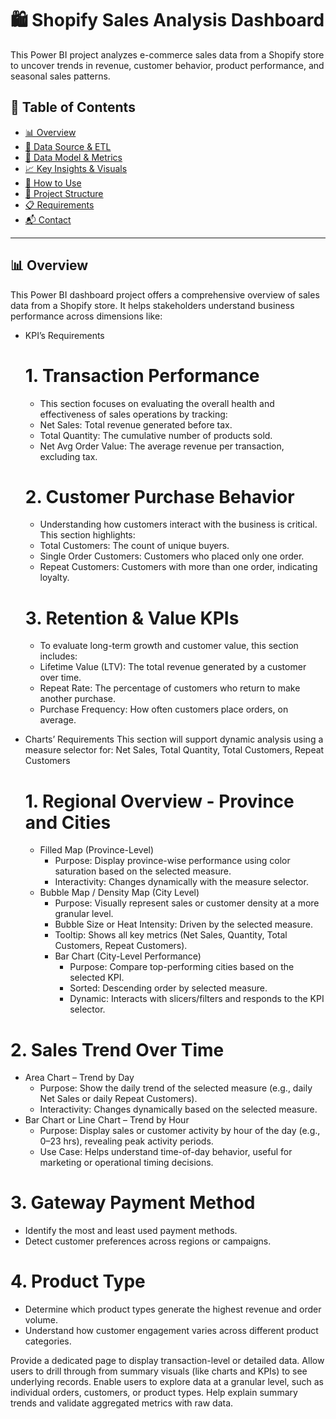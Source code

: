# 🛍️ Shopify Sales Analysis Dashboard

This Power BI project analyzes e-commerce sales data from a Shopify store to uncover trends in revenue, customer behavior, product performance, and seasonal sales patterns.

## 📑 Table of Contents
- [📊 Overview](#-overview)
- [📂 Data Source & ETL](#-data-source--etl)
- [📐 Data Model & Metrics](#-data-model--metrics)
- [📈 Key Insights & Visuals](#-key-insights--visuals)
- [🚀 How to Use](#-how-to-use)
- [📁 Project Structure](#-project-structure)
- [📋 Requirements](#-requirements)
- [📬 Contact](#-contact)

---
## 📊 Overview
This Power BI dashboard project offers a comprehensive overview of sales data from a Shopify store. It helps stakeholders understand business performance across dimensions like:
- KPI’s Requirements
  # 1. Transaction Performance
    - This section focuses on evaluating the overall health and effectiveness of sales operations by tracking:
    - Net Sales: Total revenue generated before tax.
    - Total Quantity: The cumulative number of products sold.
    - Net Avg Order Value: The average revenue per transaction, excluding tax.
  # 2. Customer Purchase Behavior
    - Understanding how customers interact with the business is critical. This section highlights:
    - Total Customers: The count of unique buyers.
    - Single Order Customers: Customers who placed only one order.
    - Repeat Customers: Customers with more than one order, indicating loyalty.
  # 3. Retention & Value KPIs
  - To evaluate long-term growth and customer value, this section includes:
  - Lifetime Value (LTV): The total revenue generated by a customer over time.
  - Repeat Rate: The percentage of customers who return to make another purchase.
  - Purchase Frequency: How often customers place orders, on average.
    
- Charts’ Requirements
This section will support dynamic analysis using a measure selector for: Net Sales, Total Quantity, Total Customers, Repeat Customers
  # 1. Regional Overview - Province and Cities
  - Filled Map (Province-Level)
      - Purpose: Display province-wise performance using color saturation based on the selected measure.
      - Interactivity: Changes dynamically with the measure selector.
  - Bubble Map / Density Map (City Level)
      - Purpose: Visually represent sales or customer density at a more granular level.
      - Bubble Size or Heat Intensity: Driven by the selected measure.
      - Tooltip: Shows all key metrics (Net Sales, Quantity, Total Customers, Repeat Customers).
    - Bar Chart (City-Level Performance)
      - Purpose: Compare top-performing cities based on the selected KPI.
      - Sorted: Descending order by selected measure.
      - Dynamic: Interacts with slicers/filters and responds to the KPI selector.
# 2. Sales Trend Over Time
  - Area Chart – Trend by Day
    - Purpose: Show the daily trend of the selected measure (e.g., daily Net Sales or daily Repeat Customers).
    - Interactivity: Changes dynamically based on the selected measure.
  - Bar Chart or Line Chart – Trend by Hour
    - Purpose: Display sales or customer activity by hour of the day (e.g., 0–23 hrs), revealing peak activity periods.
    - Use Case: Helps understand time-of-day behavior, useful for marketing or operational timing decisions.
# 3. Gateway Payment Method
  - Identify the most and least used payment methods.
  - Detect customer preferences across regions or campaigns.

# 4. Product Type
- Determine which product types generate the highest revenue and order volume.
- Understand how customer engagement varies across different product categories.

Provide a dedicated page to display transaction-level or detailed data.
Allow users to drill through from summary visuals (like charts and KPIs) to see underlying records.
Enable users to explore data at a granular level, such as individual orders, customers, or product types.
Help explain summary trends and validate aggregated metrics with raw data.



